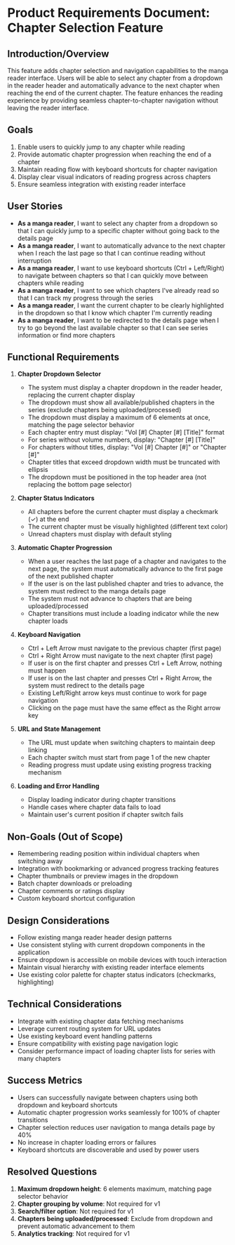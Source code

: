 # Product Requirements Document: Chapter Selection Feature

## Introduction/Overview

This feature adds chapter selection and navigation capabilities to the manga reader interface. Users will be able to select any chapter from a dropdown in the reader header and automatically advance to the next chapter when reaching the end of the current chapter. The feature enhances the reading experience by providing seamless chapter-to-chapter navigation without leaving the reader interface.

## Goals

1. Enable users to quickly jump to any chapter while reading
2. Provide automatic chapter progression when reaching the end of a chapter
3. Maintain reading flow with keyboard shortcuts for chapter navigation
4. Display clear visual indicators of reading progress across chapters
5. Ensure seamless integration with existing reader interface

## User Stories

- **As a manga reader**, I want to select any chapter from a dropdown so that I can quickly jump to a specific chapter without going back to the details page
- **As a manga reader**, I want to automatically advance to the next chapter when I reach the last page so that I can continue reading without interruption
- **As a manga reader**, I want to use keyboard shortcuts (Ctrl + Left/Right) to navigate between chapters so that I can quickly move between chapters while reading
- **As a manga reader**, I want to see which chapters I've already read so that I can track my progress through the series
- **As a manga reader**, I want the current chapter to be clearly highlighted in the dropdown so that I know which chapter I'm currently reading
- **As a manga reader**, I want to be redirected to the details page when I try to go beyond the last available chapter so that I can see series information or find more chapters

## Functional Requirements

1. **Chapter Dropdown Selector**
   - The system must display a chapter dropdown in the reader header, replacing the current chapter display
   - The dropdown must show all available/published chapters in the series (exclude chapters being uploaded/processed)
   - The dropdown must display a maximum of 6 elements at once, matching the page selector behavior
   - Each chapter entry must display: "Vol [#] Chapter [#] [Title]" format
   - For series without volume numbers, display: "Chapter [#] [Title]"
   - For chapters without titles, display: "Vol [#] Chapter [#]" or "Chapter [#]"
   - Chapter titles that exceed dropdown width must be truncated with ellipsis
   - The dropdown must be positioned in the top header area (not replacing the bottom page selector)

2. **Chapter Status Indicators**
   - All chapters before the current chapter must display a checkmark (✓) at the end
   - The current chapter must be visually highlighted (different text color)
   - Unread chapters must display with default styling

3. **Automatic Chapter Progression**
   - When a user reaches the last page of a chapter and navigates to the next page, the system must automatically advance to the first page of the next published chapter
   - If the user is on the last published chapter and tries to advance, the system must redirect to the manga details page
   - The system must not advance to chapters that are being uploaded/processed
   - Chapter transitions must include a loading indicator while the new chapter loads

4. **Keyboard Navigation**
   - Ctrl + Left Arrow must navigate to the previous chapter (first page)
   - Ctrl + Right Arrow must navigate to the next chapter (first page)
   - If user is on the first chapter and presses Ctrl + Left Arrow, nothing must happen
   - If user is on the last chapter and presses Ctrl + Right Arrow, the system must redirect to the details page
   - Existing Left/Right arrow keys must continue to work for page navigation
   - Clicking on the page must have the same effect as the Right arrow key

5. **URL and State Management**
   - The URL must update when switching chapters to maintain deep linking
   - Each chapter switch must start from page 1 of the new chapter
   - Reading progress must update using existing progress tracking mechanism

6. **Loading and Error Handling**
   - Display loading indicator during chapter transitions
   - Handle cases where chapter data fails to load
   - Maintain user's current position if chapter switch fails

## Non-Goals (Out of Scope)

- Remembering reading position within individual chapters when switching away
- Integration with bookmarking or advanced progress tracking features
- Chapter thumbnails or preview images in the dropdown
- Batch chapter downloads or preloading
- Chapter comments or ratings display
- Custom keyboard shortcut configuration

## Design Considerations

- Follow existing manga reader header design patterns
- Use consistent styling with current dropdown components in the application
- Ensure dropdown is accessible on mobile devices with touch interaction
- Maintain visual hierarchy with existing reader interface elements
- Use existing color palette for chapter status indicators (checkmarks, highlighting)

## Technical Considerations

- Integrate with existing chapter data fetching mechanisms
- Leverage current routing system for URL updates
- Use existing keyboard event handling patterns
- Ensure compatibility with existing page navigation logic
- Consider performance impact of loading chapter lists for series with many chapters

## Success Metrics

- Users can successfully navigate between chapters using both dropdown and keyboard shortcuts
- Automatic chapter progression works seamlessly for 100% of chapter transitions
- Chapter selection reduces user navigation to manga details page by 40%
- No increase in chapter loading errors or failures
- Keyboard shortcuts are discoverable and used by power users

## Resolved Questions

1. **Maximum dropdown height**: 6 elements maximum, matching page selector behavior
2. **Chapter grouping by volume**: Not required for v1
3. **Search/filter option**: Not required for v1  
4. **Chapters being uploaded/processed**: Exclude from dropdown and prevent automatic advancement to them
5. **Analytics tracking**: Not required for v1